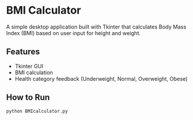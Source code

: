 # BMI Calculator

A simple desktop application built with Tkinter that calculates Body Mass Index (BMI) based on user input for height and weight.

## Features
- Tkinter GUI
- BMI calculation
- Health category feedback (Underweight, Normal, Overweight, Obese)

## How to Run
```bash
python BMIcalculator.py
